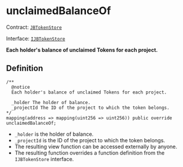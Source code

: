 # unclaimedBalanceOf

Contract: [`JBTokenStore`](broken-reference)​‌

Interface: [`IJBTokenStore`](../../../interfaces/ijbtokenstore.md)

**Each holder's balance of unclaimed Tokens for each project.**

## Definition

```solidity
/** 
  @notice
  Each holder's balance of unclaimed Tokens for each project.

  _holder The holder of balance.
  _projectId The ID of the project to which the token belongs.
*/
mapping(address => mapping(uint256 => uint256)) public override unclaimedBalanceOf;
```

* `_holder` is the holder of balance.
* `_projectId` is the ID of the project to which the token belongs.
* The resulting view function can be accessed externally by anyone.
* The resulting function overrides a function definition from the `IJBTokenStore` interface.
